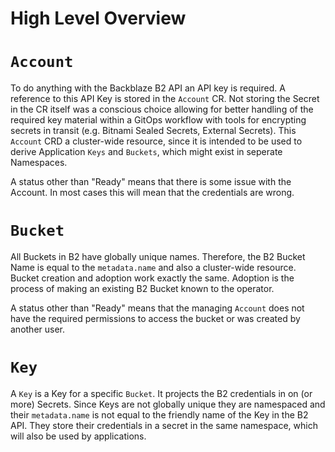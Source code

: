 # High Level Overview

# `Account`
To do anything with the Backblaze B2 API an API key is required. A reference to this API Key is stored in the `Account` CR. Not storing the Secret in the CR itself was a conscious choice allowing for better handling of the required key material within a GitOps workflow with tools for encrypting secrets in transit (e.g. Bitnami Sealed Secrets, External Secrets). This `Account` CRD a cluster-wide resource, since it is intended to be used to derive Application `Keys` and `Buckets`, which might exist in seperate Namespaces.

A status other than "Ready" means that there is some issue with the Account. In most cases this will mean that the credentials are wrong.

# `Bucket`

All Buckets in B2 have globally unique names. Therefore, the B2 Bucket Name is equal to the `metadata.name` and also a cluster-wide resource. Bucket creation and adoption work exactly the same. Adoption is the process of making an existing B2 Bucket known to the operator.

A status other than "Ready" means that the managing `Account` does not have the required permissions to access the bucket or was created by another user.


# `Key`

A `Key` is a Key for a specific `Bucket`. It projects the B2 credentials in on (or more) Secrets. Since Keys are not globally unique they are namespaced and their `metadata.name` is not equal to the friendly name of the Key in the B2 API. They store their credentials in a secret in the same namespace, which will also be used by applications.